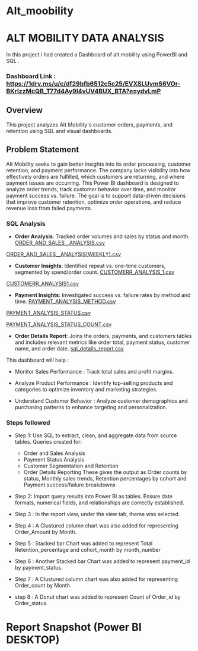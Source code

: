 # Alt_moobility

# ALT MOBILITY DATA ANALYSIS
In this project i had created a Dashboard of alt mobility using PowerBI and SQL .


### Dashboard Link : https://1drv.ms/u/c/df29bfb6512c5c25/EVXSLUvmS6VOr-BKrIzzMcQB_T77d4Ay9I4vUV4BUX_BTA?e=ydvLmP

## Overview
This project analyzes Alt Mobility's customer orders, payments, and retention using SQL and visual dashboards.

## Problem Statement

Alt Mobility seeks to gain better insights into its order processing, customer retention, and payment performance. The company lacks visibility into how effectively orders are fulfilled, which customers are returning, and where payment issues are occurring. This Power BI dashboard is designed to analyze order trends, track customer behavior over time, and monitor payment success vs. failure. The goal is to support data-driven decisions that improve customer retention, optimize order operations, and reduce revenue loss from failed payments.

### SQL Analysis
- **Order Analysis**: Tracked order volumes and sales by status and month.
[ORDER_AND_SALES__ANALYSIS.csv](https://github.com/user-attachments/files/19964270/ORDER_AND_SALES__ANALYSIS.csv)

[ORDER_AND_SALES__ANALYSIS(WEEKLY).csv](https://github.com/user-attachments/files/19964275/ORDER_AND_SALES__ANALYSIS.WEEKLY.csv)



- **Customer Insights**: Identified repeat vs. one-time customers, segmented by spend/order count.
 [CUSTOMERR_ANALYSIS_1.csv](https://github.com/user-attachments/files/19964097/CUSTOMERR_ANALYSIS_2.csv)

[CUSTOMERR_ANALYSIS1.csv](https://github.com/user-attachments/files/19964111/CUSTOMERR_ANALYSIS1.csv)

- **Payment Insights**: Investigated success vs. failure rates by method and time.
[PAYMENT_ANALYSIS_METHOD.csv](https://github.com/user-attachments/files/19964125/PAYMENT_ANALYSIS_METHOD.csv)

[PAYMENT_ANALYSIS_STATUS.csv](https://github.com/user-attachments/files/19964163/PAYMENT_ANALYSIS_STATUS.csv)

[PAYMENT_ANALYSIS_STATUS_COUNT.csv](https://github.com/user-attachments/files/19964175/PAYMENT_ANALYSIS_STATUS_COUNT.csv)

- **Order Details Report**:  Joins the orders, payments, and customers tables and includes relevant metrics like order total, payment status, customer name, and order date.
[sql_details_report.csv](https://github.com/user-attachments/files/19964247/sql_details_report.csv)


This dashboard will help :

- Monitor Sales Performance : Track total sales and profit margins.

- Analyze Product Performance : Identify top-selling products and categories to optimize inventory and marketing strategies.​


- Understand Customer Behavior : Analyze customer demographics and purchasing patterns to enhance targeting and personalization.​




### Steps followed 

-  Step 1:  Use SQL to extract, clean, and aggregate data from source      tables.
    Queries created for:

     -  Order and Sales Analysis
    -  Payment Status Analysis
    - Customer Segmentation and Retention
    -  Order Details Reporting
    These gives the output as Order counts by status, Monthly sales trends, Retention percentages by cohort and Payment success/failure breakdowns

- Step 2: Import query results into Power BI as tables. Ensure date formats, numerical fields, and relationships are correctly established.

 
- Step 3 : In the report view, under the view tab, theme was selected.

- Step 4 : A Clustured column chart was also added for representing Order_Amount by Month.


- Step 5 : Stacked bar Chart was added to represent Total Retention_percentage and cohort_month by month_number


- Step 6 :  Another Stacked bar Chart was added to represent payment_id by payment_status.
           

- Step 7 : A Clustured column chart was also added for representing Order_count by Month. 

- step 8 : A Donut chart was added to  represent Count of Order_id by Order_status. 




 # Report Snapshot (Power BI DESKTOP)
